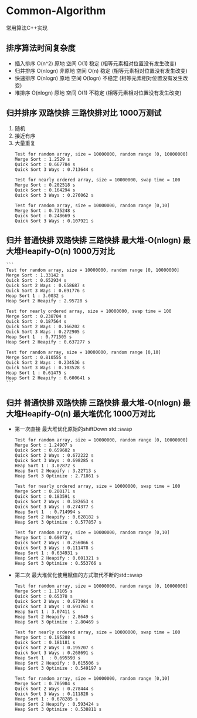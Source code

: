 # Common-Algorithm
常用算法C++实现

## 排序算法时间复杂度

- 插入排序 O(n^2)   原地    空间 O(1)    稳定 (相等元素相对位置没有发生改变)
- 归并排序 O(nlogn) 非原地  空间 O(n)    稳定 (相等元素相对位置没有发生改变)
- 快速排序 O(nlogn) 原地    空间 O(logn) 不稳定 (相等元素相对位置没有发生改变)
- 堆排序   O(nlogn) 原地    空间 O(1)    不稳定 (相等元素相对位置没有发生改变)

## 归并排序 双路快排 三路快排对比 1000万测试 
1. 随机 
2. 接近有序 
3. 大量重复
    ```
    Test for random array, size = 10000000, random range [0, 10000000]
    Merge Sort : 1.2529 s
    Quick Sort : 0.667784 s
    Quick Sort 3 Ways : 0.713644 s

    Test for nearly ordered array, size = 10000000, swap time = 100
    Merge Sort : 0.202518 s
    Quick Sort : 0.164294 s
    Quick Sort 3 Ways : 0.276062 s

    Test for random array, size = 10000000, random range [0,10]
    Merge Sort : 0.735248 s
    Quick Sort : 0.248669 s
    Quick Sort 3 Ways : 0.107921 s
    ```

## 归并 普通快排 双路快排 三路快排 最大堆-O(nlogn) 最大堆Heapify-O(n) 1000万对比
    ```
    Test for random array, size = 10000000, random range [0, 10000000]
    Merge Sort : 1.33142 s
    Quick Sort : 0.652934 s
    Quick Sort 2 Ways : 0.658687 s
    Quick Sort 3 Ways : 0.691776 s
    Heap Sort 1 : 3.0032 s
    Heap Sort 2 Heapify : 2.95728 s

    Test for nearly ordered array, size = 10000000, swap time = 100
    Merge Sort : 0.238704 s
    Quick Sort : 0.187564 s
    Quick Sort 2 Ways : 0.166202 s
    Quick Sort 3 Ways : 0.272905 s
    Heap Sort 1  : 0.771505 s
    Heap Sort 2 Heapify : 0.637277 s

    Test for random array, size = 10000000, random range [0,10]
    Merge Sort : 0.810555 s
    Quick Sort 2 Ways : 0.234536 s
    Quick Sort 3 Ways : 0.103528 s
    Heap Sort 1 : 0.61475 s
    Heap Sort 2 Heapify : 0.600641 s
    ```

## 归并 普通快排 双路快排 三路快排 最大堆-O(nlogn) 最大堆Heapify-O(n) 最大堆优化 1000万对比
- 第一次直接 最大堆优化原始的shiftDown std::swap
    ```
    Test for random array, size = 10000000, random range [0, 10000000]
    Merge Sort : 1.24907 s
    Quick Sort : 0.659602 s
    Quick Sort 2 Ways : 0.672222 s
    Quick Sort 3 Ways : 0.698285 s
    Heap Sort 1 : 3.02872 s
    Heap Sort 2 Heapify : 3.22713 s
    Heap Sort 3 Optimize : 2.71861 s

    Test for nearly ordered array, size = 10000000, swap time = 100
    Merge Sort : 0.200171 s
    Quick Sort : 0.183591 s
    Quick Sort 2 Ways : 0.182653 s
    Quick Sort 3 Ways : 0.274377 s
    Heap Sort 1  : 0.714994 s
    Heap Sort 2 Heapify : 0.628182 s
    Heap Sort 3 Optimize : 0.577857 s

    Test for random array, size = 10000000, random range [0,10]
    Merge Sort : 0.69072 s
    Quick Sort 2 Ways : 0.256066 s
    Quick Sort 3 Ways : 0.111478 s
    Heap Sort 1 : 0.634931 s
    Heap Sort 2 Heapify : 0.601321 s
    Heap Sort 3 Optimize : 0.553766 s
    ```
- 第二次 最大堆优化使用赋值的方式取代不断的std::swap
    ```
    Test for random array, size = 10000000, random range [0, 10000000]
    Merge Sort : 1.17105 s
    Quick Sort : 0.65378 s
    Quick Sort 2 Ways : 0.673984 s
    Quick Sort 3 Ways : 0.691761 s
    Heap Sort 1 : 3.07411 s
    Heap Sort 2 Heapify : 2.8649 s
    Heap Sort 3 Optimize : 2.80469 s

    Test for nearly ordered array, size = 10000000, swap time = 100
    Merge Sort : 0.195288 s
    Quick Sort : 0.181181 s
    Quick Sort 2 Ways : 0.195207 s
    Quick Sort 3 Ways : 0.268691 s
    Heap Sort 1  : 0.695593 s
    Heap Sort 2 Heapify : 0.615506 s
    Heap Sort 3 Optimize : 0.549197 s

    Test for random array, size = 10000000, random range [0,10]
    Merge Sort : 0.705984 s
    Quick Sort 2 Ways : 0.278444 s
    Quick Sort 3 Ways : 0.111828 s
    Heap Sort 1 : 0.678285 s
    Heap Sort 2 Heapify : 0.593424 s
    Heap Sort 3 Optimize : 0.538811 s
    ```
